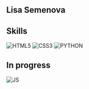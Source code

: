 ## Lisa Semenova

## Skills

![HTML5](https://img.shields.io/badge/-HTML-red?logo=html5&logoColor=white&style=for-the-badge)
![CSS3](https://img.shields.io/badge/-CSS-blue?logo=css3&logoColor=white&style=for-the-badge)
![PYTHON](https://img.shields.io/badge/-PYTHON-black?logo=python3&logoColor=white&style=for-the-badge)

## In progress

![JS](https://img.shields.io/badge/-JavaScript-yellow?logo=javascript&logoColor=white&style=for-the-badge)

<!--
**semlisa1990/semlisa1990** is a ✨ _special_ ✨ repository because its `README.md` (this file) appears on your GitHub profile.

Here are some ideas to get you started:

- 🔭 I’m currently working on ...
- 🌱 I’m currently learning ...
- 👯 I’m looking to collaborate on ...
- 🤔 I’m looking for help with ...
- 💬 Ask me about ...
- 📫 How to reach me: ...
- 😄 Pronouns: ...
- ⚡ Fun fact: ...
-->
